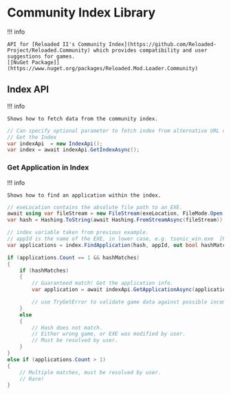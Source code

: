 # Community Index Library

!!! info

    API for [Reloaded II's Community Index](https://github.com/Reloaded-Project/Reloaded.Community) which provides compatibility and user suggestions for games.  
    [[NuGet Package]](https://www.nuget.org/packages/Reloaded.Mod.Loader.Community)  

## Index API

!!! info

    Shows how to fetch data from the community index.  

```csharp
// Can specify optional parameter to fetch index from alternative URL or from filesystem.
// Get the Index
var indexApi  = new IndexApi();
var index = await indexApi.GetIndexAsync();
```

### Get Application in Index

!!! info

    Shows how to find an application within the index.

```csharp
// exeLocation contains the absolute file path to an EXE.
await using var fileStream = new FileStream(exeLocation, FileMode.Open, FileAccess.Read, FileShare.ReadWrite, 524288);
var hash = Hashing.ToString(await Hashing.FromStreamAsync(fileStream));

// index variable taken from previous example.
// appId is the name of the EXE, in lower case, e.g. tsonic_win.exe  [Path.GetFileName(filePath).ToLower()]
var applications = index.FindApplication(hash, appId, out bool hashMatches);

if (applications.Count == 1 && hashMatches)
{
    if (hashMatches) 
    {
        // Guaranteed match! Get the application info.
        var application = await indexApi.GetApplicationAsync(applications[0]);

        // use TryGetError to validate game data against possible incompatibilities.
    }
    else 
    {
        // Hash does not match.
        // Either wrong game, or EXE was modified by user.
        // Must be resolved by user.
    }
}
else if (applications.Count > 1) 
{
    // Multiple matches, must be resolved by user.
    // Rare!
}
```